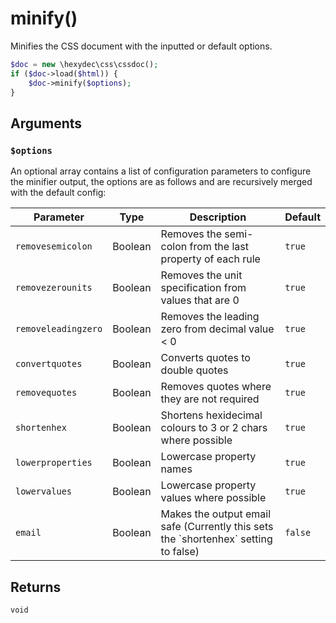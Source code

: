 # minify()

Minifies the CSS document with the inputted or default options.

```php
$doc = new \hexydec\css\cssdoc();
if ($doc->load($html)) {
	$doc->minify($options);
}
```

## Arguments

### `$options`

An optional array contains a list of configuration parameters to configure the minifier output, the options are as follows and are recursively merged with the default config:

<table>
	<thead>
		<tr>
			<th>Parameter</th>
			<th>Type</th>
			<th>Description</th>
			<th>Default</th>
		</tr>
	</thead>
	<tbody>
		<tr>
			<td><code>removesemicolon</code></td>
			<td>Boolean</td>
			<td>Removes the semi-colon from the last property of each rule</td>
			<td><code>true</code></td>
		</tr>
		<tr>
			<td><code>removezerounits</code></td>
			<td>Boolean</td>
			<td>Removes the unit specification from values that are 0</td>
			<td><code>true</code></td>
		</tr>
		<tr>
			<td><code>removeleadingzero</code></td>
			<td>Boolean</td>
			<td>Removes the leading zero from decimal value < 0</td>
			<td><code>true</code></td>
		</tr>
		<tr>
			<td><code>convertquotes</code></td>
			<td>Boolean</td>
			<td>Converts quotes to double quotes</td>
			<td><code>true</code></td>
		</tr>
		<tr>
			<td><code>removequotes</code></td>
			<td>Boolean</td>
			<td>Removes quotes where they are not required</td>
			<td><code>true</code></td>
		</tr>
		<tr>
			<td><code>shortenhex</code></td>
			<td>Boolean</td>
			<td>Shortens hexidecimal colours to 3 or 2 chars where possible</td>
			<td><code>true</code></td>
		</tr>
		<tr>
			<td><code>lowerproperties</code></td>
			<td>Boolean</td>
			<td>Lowercase property names</td>
			<td><code>true</code></td>
		</tr>
		<tr>
			<td><code>lowervalues</code></td>
			<td>Boolean</td>
			<td>Lowercase property values where possible</td>
			<td><code>true</code></td>
		</tr>
		<tr>
			<td><code>email</code></td>
			<td>Boolean</td>
			<td>Makes the output email safe (Currently this sets the `shortenhex` setting to false)</td>
			<td><code>false</code></td>
		</tr>
	</tbody>
</table>

## Returns

`void`
